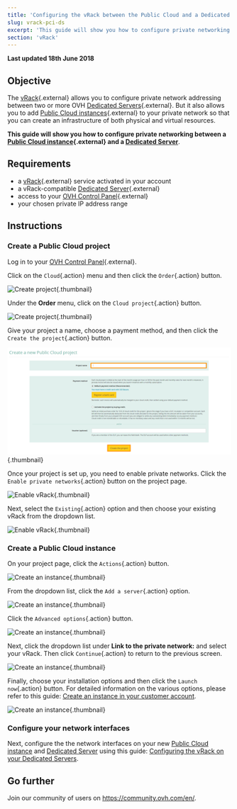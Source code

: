 ```yaml
---
title: 'Configuring the vRack between the Public Cloud and a Dedicated Server'
slug: vrack-pci-ds
excerpt: 'This guide will show you how to configure private networking between a Public Cloud instance and a Dedicated Server.'
section: 'vRack'
---
```


**Last updated 18th June 2018**

## Objective

The [vRack](https://www.ovh.co.uk/solutions/vrack/){.external} allows you to configure private network addressing between two or more OVH [Dedicated Servers](https://www.ovhcloud.com/en-ie/bare-metal/){.external}. But it also allows you to add [Public Cloud instances](https://www.ovhcloud.com/en-ie/public-cloud/){.external} to your private network so that you can create an infrastructure of both physical and virtual resources.

**This guide will show you how to configure private networking between a [Public Cloud instance](https://www.ovhcloud.com/en-ie/public-cloud/){.external} and a [Dedicated Server](https://www.ovhcloud.com/en-ie/bare-metal/)**.


## Requirements

* a [vRack](https://www.ovh.co.uk/solutions/vrack/){.external} service activated in your account
* a vRack-compatible [Dedicated Server](https://www.ovhcloud.com/en-ie/bare-metal/){.external}
* access to your [OVH Control Panel](https://www.ovh.com/auth/?action=gotomanager&from=https://www.ovh.ie/&ovhSubsidiary=ie){.external}
* your chosen private IP address range


## Instructions

### Create a Public Cloud project

Log in to your [OVH Control Panel](https://www.ovh.com/auth/?action=gotomanager&from=https://www.ovh.ie/&ovhSubsidiary=ie){.external}.

Click on the `Cloud`{.action} menu and then click the `Order`{.action} button.

![Create project](images/pci-project-01.png){.thumbnail}

Under the **Order** menu, click on the `Cloud project`{.action} button.

![Create project](images/pci-project-02.png){.thumbnail}

Give your project a name, choose a payment method, and then click the `Create the project`{.action} button.

![Create project](images/pci-project-03.png){.thumbnail}

Once your project is set up, you need to enable private networks. Click the `Enable private networks`{.action} button on the project page.

![Enable vRack](images/pci-vrack-01.png){.thumbnail}

Next, select the `Existing`{.action} option and then choose your existing vRack from the dropdown list.

![Enable vRack](images/pci-vrack-02.png){.thumbnail}


### Create a Public Cloud instance

On your project page, click the `Actions`{.action} button.

![Create an instance](images/pci-01.png){.thumbnail}

From the dropdown list, click the `Add a server`{.action} option.

![Create an instance](images/pci-02.png){.thumbnail}

Click the `Advanced options`{.action} button.

![Create an instance](images/pci-03.png){.thumbnail}

Next, click the dropdown list under **Link to the private network:** and select your vRack. Then click `Continue`{.action} to return to the previous screen.

![Create an instance](images/pci-04.png){.thumbnail}

Finally, choose your installation options and then click the `Launch now`{.action} button. For detailed information on the various options, please refer to this guide: [Create an instance in your customer account](../../public-cloud/create_an_instance_in_your_ovh_customer_account/).

![Create an instance](images/pci-05.png){.thumbnail}


### Configure your network interfaces

Next, configure the the network interfaces on your new [Public Cloud instance](https://www.ovhcloud.com/en-ie/public-cloud/) and [Dedicated Server](https://www.ovhcloud.com/en-ie/bare-metal/) using this guide: [Configuring the vRack on your Dedicated Servers](../configuring-vrack-on-dedicated-servers/).


## Go further

Join our community of users on <https://community.ovh.com/en/>.
